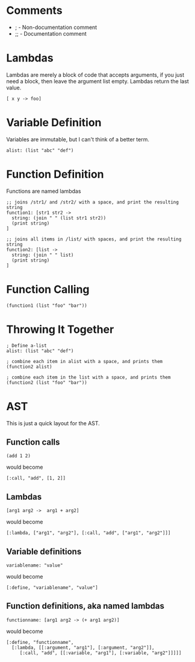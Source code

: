 Comments
========
* ;   -  Non-documentation comment
* ;;   -  Documentation comment


Lambdas
=======
Lambdas are merely a block of code that accepts arguments, if you just need a block, then leave the argument list empty.
Lambdas return the last value.

    [ x y -> foo]


Variable Definition
===================
Variables are immutable, but I can't think of a better term.

    alist: (list "abc" "def")

Function Definition
===================
Functions are named lambdas

    ;; joins /str1/ and /str2/ with a space, and print the resulting string
    function1: [str1 str2 ->
      string: (join " " (list str1 str2))
      (print string)
    ]

    ;; joins all items in /list/ with spaces, and print the resulting string
    function2: [list ->
      string: (join " " list)
      (print string)
    ]

Function Calling
================

    (function1 (list "foo" "bar"))


Throwing It Together
====================

    ; Define a-list
    alist: (list "abc" "def")
    
    ; combine each item in alist with a space, and prints them
    (function2 alist)
    
    ; combine each item in the list with a space, and prints them
    (function2 (list "foo" "bar"))

AST
===

This is just a quick layout for the AST.

## Function calls ##

    (add 1 2)

would become

    [:call, "add", [1, 2]]

## Lambdas ##

    [arg1 arg2 ->  arg1 + arg2]

would become

    [:lambda, ["arg1", "arg2"], [:call, "add", ["arg1", "arg2"]]]

## Variable definitions ##

    variablename: "value"

would become

    [:define, "variablename", "value"]

## Function definitions, aka named lambdas ##

    functionname: [arg1 arg2 -> (+ arg1 arg2)]
      
would become

    [:define, "functionname",
      [:lambda, [[:argument, "arg1"], [:argument, "arg2"]],
         [:call, "add", [[:variable, "arg1"], [:variable, "arg2"]]]]]

